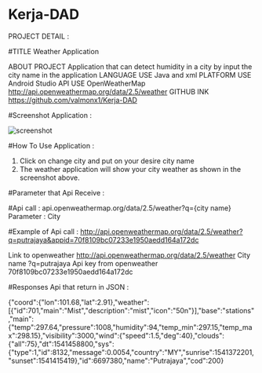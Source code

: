 # Kerja-DAD
PROJECT DETAIL :

#TITLE	Weather Application

ABOUT PROJECT 	Application that can detect humidity in a city by input the city name in the application
LANGUAGE USE 	  Java and xml
PLATFORM USE 	  Android Studio 
API USE 	      OpenWeatherMap
                http://api.openweathermap.org/data/2.5/weather
GITHUB INK	    https://github.com/valmonx1/Kerja-DAD


#Screenshot Application :



![screenshot](https://user-images.githubusercontent.com/38873615/48039930-e27b6a00-e1b1-11e8-96c2-2c01ca03ad91.jpeg)













#How To Use Application :

1. Click on change city and put on your desire city name 
2. The weather application will show your city weather as shown in the screenshot 
above.


#Parameter that Api Receive : 

#Api call :
api.openweathermap.org/data/2.5/weather?q={city name}
Parameter : 
City


#Example of Api call :
http://api.openweathermap.org/data/2.5/weather?q=putrajaya&appid=70f8109bc07233e1950aedd164a172dc

Link to openweather	       http://api.openweathermap.org/data/2.5/weather
City name 	               ?q=putrajaya
Api key from openweather 	 70f8109bc07233e1950aedd164a172dc


#Responses Api that return in JSON :

{"coord":{"lon":101.68,"lat":2.91},"weather":[{"id":701,"main":"Mist","description":"mist","icon":"50n"}],"base":"stations","main":{"temp":297.64,"pressure":1008,"humidity":94,"temp_min":297.15,"temp_max":298.15},"visibility":3000,"wind":{"speed":1.5,"deg":40},"clouds":{"all":75},"dt":1541458800,"sys":{"type":1,"id":8132,"message":0.0054,"country":"MY","sunrise":1541372201,"sunset":1541415419},"id":6697380,"name":"Putrajaya","cod":200}

